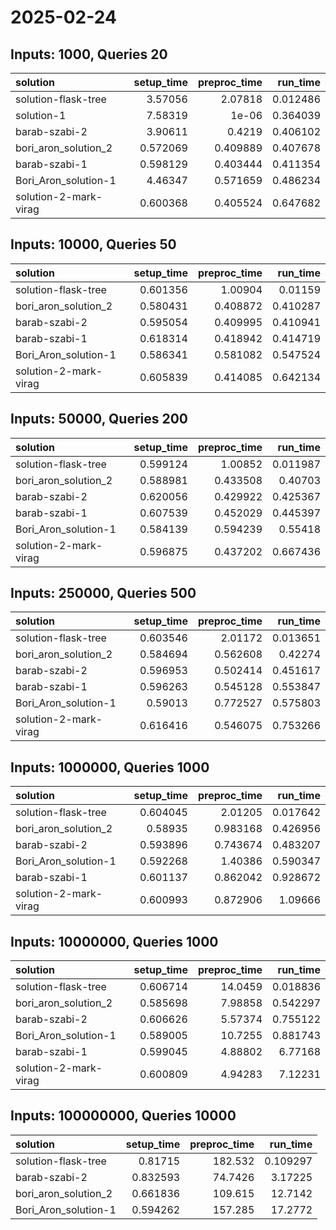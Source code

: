 # 2025-02-24

## Inputs: 1000, Queries 20

| solution              |   setup_time |   preproc_time |   run_time |
|:----------------------|-------------:|---------------:|-----------:|
| solution-flask-tree   |     3.57056  |       2.07818  |   0.012486 |
| solution-1            |     7.58319  |       1e-06    |   0.364039 |
| barab-szabi-2         |     3.90611  |       0.4219   |   0.406102 |
| bori_aron_solution_2  |     0.572069 |       0.409889 |   0.407678 |
| barab-szabi-1         |     0.598129 |       0.403444 |   0.411354 |
| Bori_Aron_solution-1  |     4.46347  |       0.571659 |   0.486234 |
| solution-2-mark-virag |     0.600368 |       0.405524 |   0.647682 |

## Inputs: 10000, Queries 50

| solution              |   setup_time |   preproc_time |   run_time |
|:----------------------|-------------:|---------------:|-----------:|
| solution-flask-tree   |     0.601356 |       1.00904  |   0.01159  |
| bori_aron_solution_2  |     0.580431 |       0.408872 |   0.410287 |
| barab-szabi-2         |     0.595054 |       0.409995 |   0.410941 |
| barab-szabi-1         |     0.618314 |       0.418942 |   0.414719 |
| Bori_Aron_solution-1  |     0.586341 |       0.581082 |   0.547524 |
| solution-2-mark-virag |     0.605839 |       0.414085 |   0.642134 |

## Inputs: 50000, Queries 200

| solution              |   setup_time |   preproc_time |   run_time |
|:----------------------|-------------:|---------------:|-----------:|
| solution-flask-tree   |     0.599124 |       1.00852  |   0.011987 |
| bori_aron_solution_2  |     0.588981 |       0.433508 |   0.40703  |
| barab-szabi-2         |     0.620056 |       0.429922 |   0.425367 |
| barab-szabi-1         |     0.607539 |       0.452029 |   0.445397 |
| Bori_Aron_solution-1  |     0.584139 |       0.594239 |   0.55418  |
| solution-2-mark-virag |     0.596875 |       0.437202 |   0.667436 |

## Inputs: 250000, Queries 500

| solution              |   setup_time |   preproc_time |   run_time |
|:----------------------|-------------:|---------------:|-----------:|
| solution-flask-tree   |     0.603546 |       2.01172  |   0.013651 |
| bori_aron_solution_2  |     0.584694 |       0.562608 |   0.42274  |
| barab-szabi-2         |     0.596953 |       0.502414 |   0.451617 |
| barab-szabi-1         |     0.596263 |       0.545128 |   0.553847 |
| Bori_Aron_solution-1  |     0.59013  |       0.772527 |   0.575803 |
| solution-2-mark-virag |     0.616416 |       0.546075 |   0.753266 |

## Inputs: 1000000, Queries 1000

| solution              |   setup_time |   preproc_time |   run_time |
|:----------------------|-------------:|---------------:|-----------:|
| solution-flask-tree   |     0.604045 |       2.01205  |   0.017642 |
| bori_aron_solution_2  |     0.58935  |       0.983168 |   0.426956 |
| barab-szabi-2         |     0.593896 |       0.743674 |   0.483207 |
| Bori_Aron_solution-1  |     0.592268 |       1.40386  |   0.590347 |
| barab-szabi-1         |     0.601137 |       0.862042 |   0.928672 |
| solution-2-mark-virag |     0.600993 |       0.872906 |   1.09666  |

## Inputs: 10000000, Queries 1000

| solution              |   setup_time |   preproc_time |   run_time |
|:----------------------|-------------:|---------------:|-----------:|
| solution-flask-tree   |     0.606714 |       14.0459  |   0.018836 |
| bori_aron_solution_2  |     0.585698 |        7.98858 |   0.542297 |
| barab-szabi-2         |     0.606626 |        5.57374 |   0.755122 |
| Bori_Aron_solution-1  |     0.589005 |       10.7255  |   0.881743 |
| barab-szabi-1         |     0.599045 |        4.88802 |   6.77168  |
| solution-2-mark-virag |     0.600809 |        4.94283 |   7.12231  |

## Inputs: 100000000, Queries 10000

| solution             |   setup_time |   preproc_time |   run_time |
|:---------------------|-------------:|---------------:|-----------:|
| solution-flask-tree  |     0.81715  |       182.532  |   0.109297 |
| barab-szabi-2        |     0.832593 |        74.7426 |   3.17225  |
| bori_aron_solution_2 |     0.661836 |       109.615  |  12.7142   |
| Bori_Aron_solution-1 |     0.594262 |       157.285  |  17.2772   |